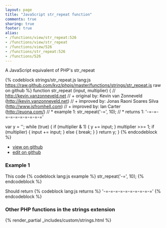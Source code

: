 ```yaml
---
layout: page
title: "JavaScript str_repeat function"
comments: true
sharing: true
footer: true
alias:
- /functions/view/str_repeat:526
- /functions/view/str_repeat
- /functions/view/526
- /functions/str_repeat:526
- /functions/526
---
```

<!-- Generated by Rakefile:build -->
A JavaScript equivalent of PHP's str_repeat

{% codeblock strings/str_repeat.js lang:js https://raw.github.com/kvz/phpjs/master/functions/strings/str_repeat.js raw on github %}
function str_repeat (input, multiplier) {
  // http://kevin.vanzonneveld.net
  // +   original by: Kevin van Zonneveld (http://kevin.vanzonneveld.net)
  // +   improved by: Jonas Raoni Soares Silva (http://www.jsfromhell.com)
  // +   improved by: Ian Carter (http://euona.com/)
  // *     example 1: str_repeat('-=', 10);
  // *     returns 1: '-=-=-=-=-=-=-=-=-=-='

  var y = '';
  while (true) {
    if (multiplier & 1) {
      y += input;
    }
    multiplier >>= 1;
    if (multiplier) {
      input += input;
    }
    else {
      break;
    }
  }
  return y;
}
{% endcodeblock %}

 - [view on github](https://github.com/kvz/phpjs/blob/master/functions/strings/str_repeat.js)
 - [edit on github](https://github.com/kvz/phpjs/edit/master/functions/strings/str_repeat.js)

### Example 1
This code
{% codeblock lang:js example %}
str_repeat('-=', 10);
{% endcodeblock %}

Should return
{% codeblock lang:js returns %}
'-=-=-=-=-=-=-=-=-=-='
{% endcodeblock %}


### Other PHP functions in the strings extension
{% render_partial _includes/custom/strings.html %}
